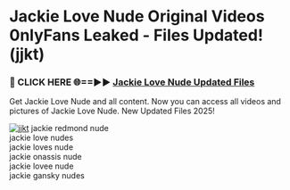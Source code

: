 # Jackie Love Nude Original Videos 0nlyFans Leaked - Files Updated! (jjkt)

<h3>🔴 CLICK HERE 🌐==►► <a href="https://tinyurl.com/52m3yx9h" rel="nofollow">Jackie Love Nude Updated Files</a></h3>

Get Jackie Love Nude and all content. Now you can access all videos and pictures of Jackie Love Nude. New Updated Files 2025!

[![jjkt](https://i.imgur.com/TnHtlc8.gif)](https://tinyurl.com/52m3yx9h)
jackie redmond nude<br>
jackie love nudes<br>
jackie loves nude<br>
jackie onassis nude<br>
jackie lovee nude<br>
jackie gansky nudes